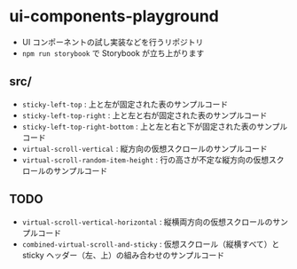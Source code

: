 # ui-components-playground

- UI コンポーネントの試し実装などを行うリポジトリ
- `npm run storybook` で Storybook が立ち上がります

## src/

- `sticky-left-top` : 上と左が固定された表のサンプルコード
- `sticky-left-top-right` : 上と左と右が固定された表のサンプルコード
- `sticky-left-top-right-bottom` : 上と左と右と下が固定された表のサンプルコード
- `virtual-scroll-vertical` : 縦方向の仮想スクロールのサンプルコード
- `virtual-scroll-random-item-height` : 行の高さが不定な縦方向の仮想スクロールのサンプルコード

## TODO

- `virtual-scroll-vertical-horizontal` : 縦横両方向の仮想スクロールのサンプルコード
- `combined-virtual-scroll-and-sticky` : 仮想スクロール（縦横すべて）と sticky ヘッダー（左、上）の組み合わせのサンプルコード
